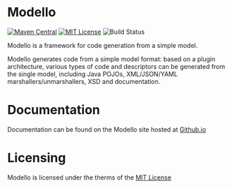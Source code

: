 Modello
=======================

[![Maven Central](https://img.shields.io/maven-central/v/org.codehaus.modello/modello.svg?label=Maven%20Central)](https://search.maven.org/artifact/org.codehaus.modello/modello)
[![MIT License](https://img.shields.io/github/license/codehaus-plexus/modello.svg?label=License)](http://www.apache.org/licenses/)
![Build Status](https://github.com/codehaus-plexus/modello/workflows/GitHub%20CI/badge.svg)

Modello is a framework for code generation from a simple model.

Modello generates code from a simple model format: based on a plugin architecture, various types of code and descriptors can be generated from the single model, including Java POJOs, XML/JSON/YAML marshallers/unmarshallers, XSD and documentation.

# Documentation

Documentation can be found on the Modello site hosted at [Github.io](http://codehaus-plexus.github.io/modello/)

# Licensing

Modello is licensed under the therms of the [MIT License](http://opensource.org/licenses/mit-license.php)
